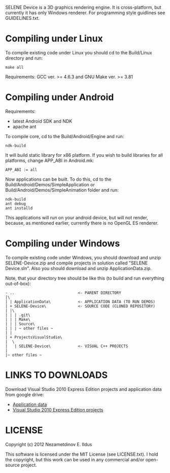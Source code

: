 SELENE Device is a 3D graphics rendering engine. It is cross-platform, but currently it has only Windows renderer. For programming style guidlines see GUIDELINES.txt.

Compiling under Linux
=====================

To compile existing code under Linux you should cd to the Build/Linux directory and run:

    make all

Requirements: GCC ver. >= 4.6.3 and GNU Make ver. >= 3.81

Compiling under Android
=======================
Requirements:
* latest Android SDK and NDK
* apache ant

To compile core, cd to the Build/Android/Engine and run:

    ndk-build

It will build static library for x86 platform. If you wish to build libraries for all platforms, change APP_ABI in Android.mk:

    APP_ABI := all

Now applications can be built. To do this, cd to the Build/Android/Demos/SimpleApplication or Build/Android/Demos/SimpleAnimation folder and run:

    ndk-build
    ant debug
    ant installd

This applications will run on your android device, but will not render, because, as mentioned earlier,
currently there is no OpenGL ES renderer.

Compiling under Windows
=======================

To compile existing code under Windows, you should download and unzip SELENE-Device.zip and compile projects in solution called "SELENE Device.sln". Also you should download and unzip ApplicationData.zip.

Note, that your directory tree should be like this (to build and run everything out-of-box):

    - ..                            <- PARENT DIRECTORY
    |\
    | | ApplicationData\            <- APPLICATION DATA (TO RUN DEMOS)
    | + SELENE-Device\              <- SOURCE CODE (CLONED REPOSITORY)
    | |\
    | | | .git\
    | | | Make\
    | | | Source\
    | | | ~ other files ~
    | |
    | + ProjectsVisualStudio\
    |  \
    |   | SELENE-Device\            <- VISUAL C++ PROJECTS
    |
    |~ other files ~

LINKS TO DOWNLOADS
==================
Download Visual Studio 2010 Express Edition projects and application data from google drive:
* [Application data](https://docs.google.com/open?id=0Byy41LxMuTKUOTh5VVFiS1V4bkE)
* [Visual Studio 2010 Express Edition projects](https://docs.google.com/open?id=0Byy41LxMuTKULW5odzdhRWcxVEE)

LICENSE
=======
Copyright (c) 2012 Nezametdinov E. Ildus

This software is licensed under the MIT License (see LICENSE.txt). I hold the copyright, but this work can be used in any commercial and/or open-source project.
